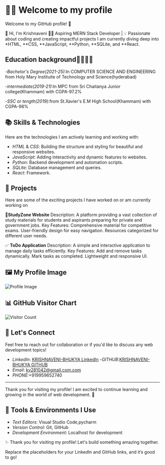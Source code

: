 # 👨‍💻 Welcome to my profile
Welcome to my GitHub profile! 👋 

👋 Hi, I'm Krishnaveni
👩‍💻 Aspiring MERN Stack Developer | 💡 Passionate about coding and creating impactful projects
   I am currently diving deep into *HTML, **CSS, **JavaScript, **Python, **SQLite, and **React.

## Education background👩‍💻🔰🔰

-*Bachelor's Degree(2021-25)*:In COMPUTER SCIENCE AND ENGINEERING from Holy Mary Instituite of Technology and Science(hyderabad)

-*intermediate(2019-21)*:In MPC from Sri Chaitanya Junior college(Khammam) with CGPA-97.2%

-*SSC or tength(2019)*:from St.Xavier's E.M High School(Khammam) with CGPA-98%

## 📚 Skills & Technologies

Here are the technologies I am actively learning and working with:

- *HTML* & *CSS*: Building the structure and styling for beautiful and responsive websites.
- *JavaScript*: Adding interactivity and dynamic features to websites.
- *Python*: Backend development and automation scripts.
- *SQLite*: Database management and queries.
- *React*: Framework.

## 🚀 Projects

Here are some of the exciting projects I have worked on or am currently working on

📘**StudyZone Website**
Description: A platform providing a vast collection of study materials for students and aspirants preparing for private and government jobs.
Key Features:
Comprehensive material for competitive exams.
User-friendly design for easy navigation.
Resources categorized for different user needs.

✅ **ToDo Application**
Description: A simple and interactive application to manage daily tasks efficiently.
Key Features:
Add and remove tasks dynamically.
Mark tasks as completed.
Lightweight and responsive UI.


## 🖼 My Profile Image
![Profile Image]("https://res.cloudinary.com/dt2kbh0lm/image/upload/v1734850969/MYPIC1_gwim5r.jpg")  


## 📊 GitHub Visitor Chart

![Visitor Count](https://profile-counter.glitch.me/KRISHNAVENI-BHUKYA/count.svg)  

## 💬 Let's Connect

Feel free to reach out for collaboration or if you'd like to discuss any web development topics!

- *LinkedIn*: [KRISHNAVENI-BHUKYA LinkedIn](https://www.linkedin.com/in/krishnaveni-bhukya-ab6736273?utm_source=share&utm_campaign=share_via&utm_content=profile&utm_medium=android_app)
-*GITHUB*:[KRISHNAVENI-BHUKYA GITHUB]()
- *Email*: kv281042@gmail.com.com
- *PHONE*:+919959652740

---

Thank you for visiting my profile! I am excited to continue learning and growing in the world of web development. 🚀

## 🔧 Tools & Environments I Use

- *Text Editors*: Visual Studio Code,pycharm
- *Version Control*: Git, GitHub
- *Development Environment*: Localhost for development





✨ Thank you for visiting my profile! Let's build something amazing together.

Replace the placeholders for your LinkedIn and GitHub links, and it’s good to go!
